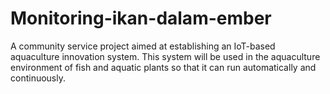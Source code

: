 # Monitoring-ikan-dalam-ember

A community service project aimed at establishing an IoT-based aquaculture innovation system. This system will be used in the aquaculture environment of fish and aquatic plants so that it can run automatically and continuously.
